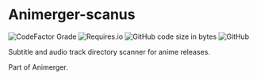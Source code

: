 # Animerger-scanus
 
![CodeFactor Grade](https://img.shields.io/codefactor/grade/github/spam25/animerger-scanus?style=flat-square)
![Requires.io](https://img.shields.io/requires/github/spAm25/animerger-scanus?style=flat-square)
![GitHub code size in bytes](https://img.shields.io/github/languages/code-size/spAm25/animerger-scanus?style=flat-square)
![GitHub](https://img.shields.io/github/license/spAm25/animerger-scanus?style=flat-square)

Subtitle and audio track directory scanner for anime releases.

Part of Animerger.
